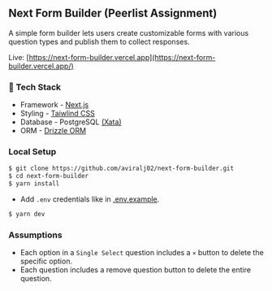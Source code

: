 ## Next Form Builder (Peerlist Assignment)

A simple form builder lets users create customizable forms with various question types and publish them to collect responses.

Live: [https://next-form-builder.vercel.app](https://next-form-builder.vercel.app/)

### 🔧 Tech Stack

- Framework - [Next.js](https://nextjs.org/)
- Styling - [Taiwlind CSS](https://tailwindcss.com/)
- Database - PostgreSQL [(Xata)](https://xata.io/)
- ORM - [Drizzle ORM](https://orm.drizzle.team/)

### Local Setup

```bash
$ git clone https://github.com/aviralj02/next-form-builder.git
$ cd next-form-builder
$ yarn install
```

- Add `.env` credentials like in [.env.example](./.env.example).

```bash
$ yarn dev
```

### Assumptions

- Each option in a `Single Select` question includes a `×` button to delete the specific option.
- Each question includes a remove question button to delete the entire question.

